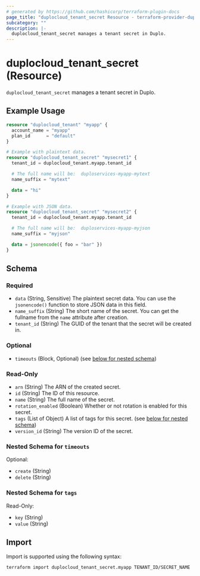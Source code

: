 ```yaml
---
# generated by https://github.com/hashicorp/terraform-plugin-docs
page_title: "duplocloud_tenant_secret Resource - terraform-provider-duplocloud"
subcategory: ""
description: |-
  duplocloud_tenant_secret manages a tenant secret in Duplo.
---
```


# duplocloud_tenant_secret (Resource)

`duplocloud_tenant_secret` manages a tenant secret in Duplo.

## Example Usage

```terraform
resource "duplocloud_tenant" "myapp" {
  account_name = "myapp"
  plan_id      = "default"
}

# Example with plaintext data.
resource "duplocloud_tenant_secret" "mysecret1" {
  tenant_id = duplocloud_tenant.myapp.tenant_id

  # The full name will be:  duploservices-myapp-mytext
  name_suffix = "mytext"

  data = "hi"
}

# Example with JSON data.
resource "duplocloud_tenant_secret" "mysecret2" {
  tenant_id = duplocloud_tenant.myapp.tenant_id

  # The full name will be:  duploservices-myapp-myjson
  name_suffix = "myjson"

  data = jsonencode({ foo = "bar" })
}
```

<!-- schema generated by tfplugindocs -->
## Schema

### Required

- `data` (String, Sensitive) The plaintext secret data. You can use the `jsonencode()` function to store JSON data in this field.
- `name_suffix` (String) The short name of the secret. You can get the fullname from the `name` attribute after creation.
- `tenant_id` (String) The GUID of the tenant that the secret will be created in.

### Optional

- `timeouts` (Block, Optional) (see [below for nested schema](#nestedblock--timeouts))

### Read-Only

- `arn` (String) The ARN of the created secret.
- `id` (String) The ID of this resource.
- `name` (String) The full name of the secret.
- `rotation_enabled` (Boolean) Whether or not rotation is enabled for this secret.
- `tags` (List of Object) A list of tags for this secret. (see [below for nested schema](#nestedatt--tags))
- `version_id` (String) The version ID of the secret.

<a id="nestedblock--timeouts"></a>
### Nested Schema for `timeouts`

Optional:

- `create` (String)
- `delete` (String)


<a id="nestedatt--tags"></a>
### Nested Schema for `tags`

Read-Only:

- `key` (String)
- `value` (String)

## Import

Import is supported using the following syntax:

```shell
terraform import duplocloud_tenant_secret.myapp TENANT_ID/SECRET_NAME
```
